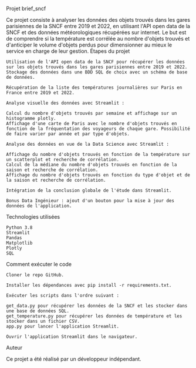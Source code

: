 Projet brief_sncf

Ce projet consiste à analyser les données des objets trouvés dans les gares parisiennes de la SNCF entre 2019 et 2022, en utilisant l'API open data de la SNCF et des données météorologiques récupérées sur internet. Le but est de comprendre si la température est corrélée au nombre d'objets trouvés et d'anticiper le volume d'objets perdus pour dimensionner au mieux le service en charge de leur gestion.
Étapes du projet

    Utilisation de l'API open data de la SNCF pour récupérer les données sur les objets trouvés dans les gares parisiennes entre 2019 et 2022. Stockage des données dans une BDD SQL de choix avec un schéma de base de données.

    Récupération de la liste des températures journalières sur Paris en France entre 2019 et 2022.

    Analyse visuelle des données avec Streamlit :

    Calcul du nombre d'objets trouvés par semaine et affichage sur un histogramme plotly.
    Affichage d'une carte de Paris avec le nombre d'objets trouvés en fonction de la fréquentation des voyageurs de chaque gare. Possibilité de faire varier par année et par type d'objets.

    Analyse des données en vue de la Data Science avec Streamlit :

    Affichage du nombre d'objets trouvés en fonction de la température sur un scatterplot et recherche de corrélation.
    Calcul de la médiane du nombre d'objets trouvés en fonction de la saison et recherche de corrélation.
    Affichage du nombre d'objets trouvés en fonction du type d'objet et de la saison et recherche de corrélation.

    Intégration de la conclusion globale de l'étude dans Streamlit.

    Bonus Data Ingénieur : ajout d'un bouton pour la mise à jour des données de l'application.

Technologies utilisées

    Python 3.8
    Streamlit
    Pandas
    Matplotlib
    Plotly
    SQL

Comment exécuter le code

    Cloner le repo GitHub.

    Installer les dépendances avec pip install -r requirements.txt.

    Exécuter les scripts dans l'ordre suivant :

    get_data.py pour récupérer les données de la SNCF et les stocker dans une base de données SQL.
    get_temperature.py pour récupérer les données de température et les stocker dans un fichier CSV.
    app.py pour lancer l'application Streamlit.

    Ouvrir l'application Streamlit dans le navigateur.

Auteur

Ce projet a été réalisé par un développeur indépendant.